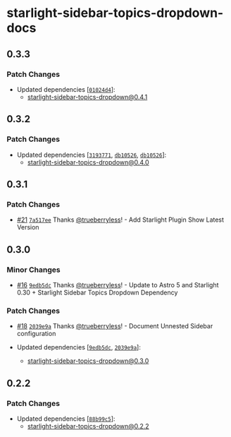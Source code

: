 # starlight-sidebar-topics-dropdown-docs

## 0.3.3

### Patch Changes

- Updated dependencies [[`01024d4`](https://github.com/trueberryless-org/starlight-sidebar-topics-dropdown/commit/01024d471326097f20087ac401bd1df4d9a8cd22)]:
  - starlight-sidebar-topics-dropdown@0.4.1

## 0.3.2

### Patch Changes

- Updated dependencies [[`3193771`](https://github.com/trueberryless-org/starlight-sidebar-topics-dropdown/commit/31937716171b020f414ece6783c17181fbd5fdcf), [`db10526`](https://github.com/trueberryless-org/starlight-sidebar-topics-dropdown/commit/db10526d49aab3ac8619159d40968dbc4748c9a0), [`db10526`](https://github.com/trueberryless-org/starlight-sidebar-topics-dropdown/commit/db10526d49aab3ac8619159d40968dbc4748c9a0)]:
  - starlight-sidebar-topics-dropdown@0.4.0

## 0.3.1

### Patch Changes

- [#21](https://github.com/trueberryless-org/starlight-sidebar-topics-dropdown/pull/21) [`7a517ee`](https://github.com/trueberryless-org/starlight-sidebar-topics-dropdown/commit/7a517eeed267301f325712394f650a3dcc3b049c) Thanks [@trueberryless](https://github.com/trueberryless)! - Add Starlight Plugin Show Latest Version

## 0.3.0

### Minor Changes

- [#16](https://github.com/trueberryless-org/starlight-sidebar-topics-dropdown/pull/16) [`9edb5dc`](https://github.com/trueberryless-org/starlight-sidebar-topics-dropdown/commit/9edb5dca0215df684c4471ed7e1fe878617be91a) Thanks [@trueberryless](https://github.com/trueberryless)! - Update to Astro 5 and Starlight 0.30 + Starlight Sidebar Topics Dropdown Dependency

### Patch Changes

- [#18](https://github.com/trueberryless-org/starlight-sidebar-topics-dropdown/pull/18) [`2039e9a`](https://github.com/trueberryless-org/starlight-sidebar-topics-dropdown/commit/2039e9a60659b5628c7406952bde0d453e38aeda) Thanks [@trueberryless](https://github.com/trueberryless)! - Document Unnested Sidebar configuration

- Updated dependencies [[`9edb5dc`](https://github.com/trueberryless-org/starlight-sidebar-topics-dropdown/commit/9edb5dca0215df684c4471ed7e1fe878617be91a), [`2039e9a`](https://github.com/trueberryless-org/starlight-sidebar-topics-dropdown/commit/2039e9a60659b5628c7406952bde0d453e38aeda)]:
  - starlight-sidebar-topics-dropdown@0.3.0

## 0.2.2

### Patch Changes

- Updated dependencies [[`88b99c5`](https://github.com/trueberryless-org/starlight-sidebar-topics-dropdown/commit/88b99c5efda810aa7a614752af18dd01af7fc1e0)]:
  - starlight-sidebar-topics-dropdown@0.2.2
